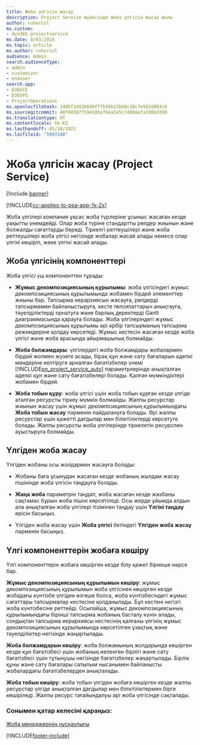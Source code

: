 ```yaml
---
title: Жоба үлгісін жасау
description: Project Service жүйесінде жоба үлгісін жасау жолы
author: ruhercul
ms.custom:
- dyn365-projectservice
ms.date: 8/03/2018
ms.topic: article
ms.author: ruhercul
audience: Admin
search.audienceType:
- admin
- customizer
- enduser
search.app:
- D365CE
- D365PS
- ProjectOperations
ms.openlocfilehash: 148bf1d42b640ff7b58b13bb0c30c7e583d803c8
ms.sourcegitcommit: 40f68387f594180af64a5e5c748b6efa188bd300
ms.translationtype: HT
ms.contentlocale: kk-KZ
ms.lasthandoff: 05/10/2021
ms.locfileid: "5997248"
---
```

# <a name="create-a-project-template-project-service"></a>Жоба үлгісін жасау (Project Service)

[!include [banner](../includes/psa-now-project-operations.md)]

[!INCLUDE[cc-applies-to-psa-app-1x-2x](../includes/cc-applies-to-psa-app-1x-2x.md)]

Жоба үлгілері компания ұқсас жоба түрлеріне ұсыныс жасаған кезде уақытты үнемдейді. Олар жоба түріне стандартты рөлдер жиынын және болжалды сағаттарды береді. Тіркелгі реттеушілері және жоба реттеушілері жоба үлгісі негізінде жобалар жасай алады немесе олар үлгіні көшіріп, жеке үлгіні жасай алады.  
  
## <a name="components-of-project-template"></a>Жоба үлгісінің компоненттері
 Жоба үлгісі үш компоненттен тұрады:  
  
- **Жұмыс декомпозициясының құрылымы**: жоба үлгісіндегі жұмыс декомпозициясының құрылымында жобамен бірдей элементтер жиыны бар. Тапсырма иерархиясын жасауға, рөлдерді тапсырмамен байланыстыруға, кесте төлсипаттарын анықтауға, тәуелділіктерді орнатуға және барлық деректерді Gantt диаграммасында қарауға болады. Жоба үлгілеріндегі жұмыс декомпозициясының құрылымы әрі әрбір тапсырманың тапсырма режимдеріне қолдау көрсетеді. Жұмыс кестесін жасаған кезде жоба үлгісі және жоба арасында айырмашылық болмайды.  
  
- **Жоба болжамдары**: үлгілердегі жоба болжамдары жобалармен бірдей жолмен жүзеге асады, бірақ құн және сату бағаларын әдепкі мәндеріне келтіруге арналған бағатізбелер үнемі [!INCLUDE[pn_project_service_auto](../includes/pn-project-service-auto.md)] параметрлерінде анықталған әдепкі құн және сату бағатізбелері болады. Қалған мүмкіндіктері жобамен бірдей.  
  
- **Жоба тобын құру**: жоба үлгісі үшін жоба тобын құрған кезде үлгіде аталған ресурсты тіркеу мүмкін болмайды. Жалпы ресурстар жиынын жасау үшін жұмыс декомпозициясының құрылымындағы **Жоба тобын жасау** пәрменін пайдалануға болады. Әрі жалпы ресурстар үшін қажетті дағдылар мен біліктіліктерді көрсетуге болады. Жалпы ресурсты жоба үлгілерінде тіркелетін ресурспен ауыстыруға болмайды.  
  
## <a name="create-a-project-from-a-template"></a>Үлгіден жоба жасау  
 Үлгіден жобаны осы жолдармен жасауға болады:  
  
-   Жобаны баға ұсынудан жасаған кезде жобаның жылдам жасау пішінінде жоба үлгісін таңдауға болады.  
  
-   **Жаңа жоба** параметрін таңдап, жоба жасаған кезде жазбаны сақтамас бұрын жоба пішіні көрсетіледі. Осы жерде ұйымда алдын ала анықталған жоба үлгілері тізімінен таңдау үшін **Үлгіні таңдау** өрісін басыңыз.  
  
-   Үлгіден жоба жасау үшін **Жоба үлгісі** бетіндегі **Үлгіден жоба жасау** пәрменін басыңыз.  
  
## <a name="copying-components-of-a-template-to-a-project"></a>Үлгі компоненттерін жобаға көшіру  
 Үлгі компоненттерін жобаға көшірген кезде білу қажет бірнеше нәрсе бар.  
  
 **Жұмыс декомпозициясының құрылымын көшіру**: жұмыс декомпозициясының құрылымын жоба үлгісінен көшірген кезде жобадағы күнтізбе үлгіден өзгеше болса, жоба күнтізбесіндегі жұмыс сағаттары тапсырмалар кестесіне қолданылады. Бұл кестені негізгі жоба күнтізбесіне реттейді. Осылайша, жұмыс декомпозициясының құрылымындағы бірінші тапсырма жобаның басталу күнін алады, сондықтан тапсырма иерархиясы кестесінің қалғаны үлгінің жұмыс декомпозициясының құрылымында көрсетілген ұзақтық және тәуелділіктер негізінде жаңартылады.  
  
 **Жоба болжамдарын көшіру**: жоба болжамының жолдарында көшірген кезде құн бағатізбесі үшін жобаның иеленген бірлігі және сату бағатізбесі үшін тұтынушы негізінде бағатізбелер жаңартылады. Бірлік құны және сату бағалары сатылым нысанымен байланысты жобалардағы бағатізбелерден анықталады.  
  
 **Жоба тобын көшіру**: жоба тобын үлгіден жобаға көшірген кезде жалпы ресурстар үлгіде анықталған дағдылар мен біліктіліктермен бірге көшіріледі. Жалпы ресурс тағайындалуы әрі жоба үлгісінде сақталады.  
  
### <a name="see-also"></a>Сонымен қатар келесіні қараңыз:  
 [Жоба менеджерінің нұсқаулығы](../psa/project-manager-guide.md)


[!INCLUDE[footer-include](../includes/footer-banner.md)]